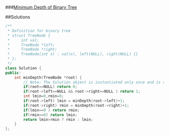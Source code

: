 ###[Minimum Depth of Binary Tree][qurl]

##Solutions

```c++
/**
 * Definition for binary tree
 * struct TreeNode {
 *     int val;
 *     TreeNode *left;
 *     TreeNode *right;
 *     TreeNode(int x) : val(x), left(NULL), right(NULL) {}
 * };
 */
class Solution {
public:
    int minDepth(TreeNode *root) {
        // Note: The Solution object is instantiated only once and is reused by each test case.
        if(root==NULL) return 0;
        if(root->left==NULL && root->right==NULL ) return 1;
        int lmin=0,rmin=0;
        if(root->left) lmin = minDepth(root->left)+1;
        if(root->right) rmin = minDepth(root->right)+1;
        if(lmin==0 ) return rmin;
        if(rmin==0) return lmin;
        return lmin>rmin ? rmin : lmin;
    }
};
```


[qurl]:https://oj.leetcode.com/problems/minimum-depth-of-binary-tree/
